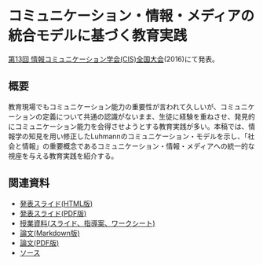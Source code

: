 # コミュニケーション・情報・メディアの統合モデルに基づく教育実践

[第13回 情報コミュニケーション学会(CIS)全国大会](http://www.cis.gr.jp/zenkoku.html)(2016)にて発表。

## 概要

教育現場でもコミュニケーション能力の重要性が言われて久しいが、コミュニケーションの定義について共通の認識がないまま、生徒に経験を重ねさせ、発見的にコミュニケーション能力を会得させようとする教育実践が多い。本稿では、情報学の知見を用い修正したLuhmannのコミュニケーション・モデルを示し、「社会と情報」の重要概念であるコミュニケーション・情報・メディアへの統一的な視座を与える教育実践を紹介する。

## 関連資料

- [発表スライド(HTML版)](http://saireya.github.io/thesis/2016CIS-communication/slide.tex.xml)
- [発表スライド(PDF版)](https://www.slideshare.net/saireya/ss-58806956)
- [授業資料(スライド、指導案、ワークシート)](https://saireya.gitbooks.io/plan-informatics/content/communication)
- [論文(Markdown版)](thesis.md)
- [論文(PDF版)](https://www.scribd.com/doc/299911454)
- [ソース](https://github.com/saireya/thesis/tree/gh-pages/2016CIS-communication)
